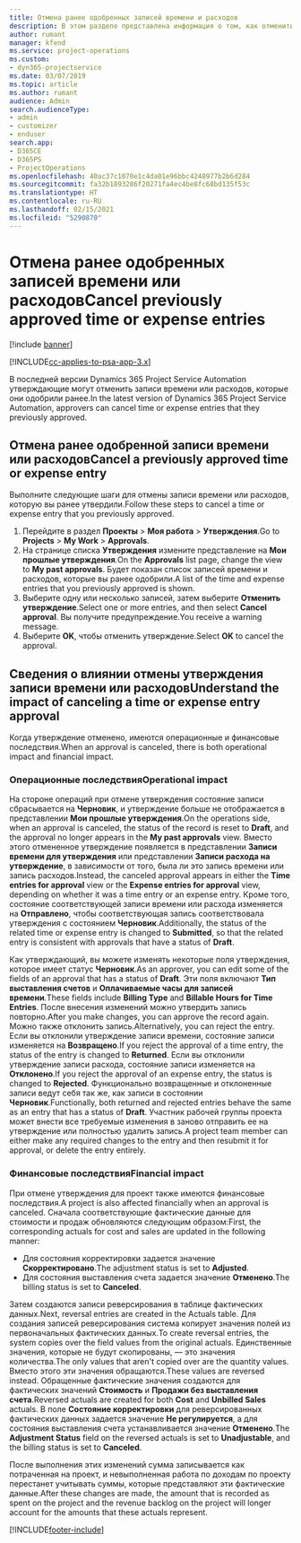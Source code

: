 ```yaml
---
title: Отмена ранее одобренных записей времени и расходов
description: В этом разделе представлена информация о том, как отменить утвержденную транзакцию времени или расходов проекта.
author: rumant
manager: kfend
ms.service: project-operations
ms.custom:
- dyn365-projectservice
ms.date: 03/07/2019
ms.topic: article
ms.author: rumant
audience: Admin
search.audienceType:
- admin
- customizer
- enduser
search.app:
- D365CE
- D365PS
- ProjectOperations
ms.openlocfilehash: 40ac37c1070e1c4da01e96bbc4248977b2b6d284
ms.sourcegitcommit: fa32b1893286f20271fa4ec4be8fc68bd135f53c
ms.translationtype: HT
ms.contentlocale: ru-RU
ms.lasthandoff: 02/15/2021
ms.locfileid: "5290870"
---
```

# <a name="cancel-previously-approved-time-or-expense-entries"></a><span data-ttu-id="83199-103">Отмена ранее одобренных записей времени или расходов</span><span class="sxs-lookup"><span data-stu-id="83199-103">Cancel previously approved time or expense entries</span></span>

[!include [banner](../includes/psa-now-project-operations.md)]

[!INCLUDE[cc-applies-to-psa-app-3.x](../includes/cc-applies-to-psa-app-3x.md)]

<span data-ttu-id="83199-104">В последней версии Dynamics 365 Project Service Automation утверждающие могут отменить записи времени или расходов, которые они одобрили ранее.</span><span class="sxs-lookup"><span data-stu-id="83199-104">In the latest version of Dynamics 365 Project Service Automation, approvers can cancel time or expense entries that they previously approved.</span></span>

## <a name="cancel-a-previously-approved-time-or-expense-entry"></a><span data-ttu-id="83199-105">Отмена ранее одобренной записи времени или расходов</span><span class="sxs-lookup"><span data-stu-id="83199-105">Cancel a previously approved time or expense entry</span></span>

<span data-ttu-id="83199-106">Выполните следующие шаги для отмены записи времени или расходов, которую вы ранее утвердили.</span><span class="sxs-lookup"><span data-stu-id="83199-106">Follow these steps to cancel a time or expense entry that you previously approved.</span></span>

1. <span data-ttu-id="83199-107">Перейдите в раздел **Проекты** \> **Моя работа** \> **Утверждения**.</span><span class="sxs-lookup"><span data-stu-id="83199-107">Go to **Projects** \> **My Work** \> **Approvals**.</span></span>
2. <span data-ttu-id="83199-108">На странице списка **Утверждения** измените представление на **Мои прошлые утверждения**.</span><span class="sxs-lookup"><span data-stu-id="83199-108">On the **Approvals** list page, change the view to **My past approvals**.</span></span> <span data-ttu-id="83199-109">Будет показан список записей времени и расходов, которые вы ранее одобрили.</span><span class="sxs-lookup"><span data-stu-id="83199-109">A list of the time and expense entries that you previously approved is shown.</span></span>
3. <span data-ttu-id="83199-110">Выберите одну или несколько записей, затем выберите **Отменить утверждение**.</span><span class="sxs-lookup"><span data-stu-id="83199-110">Select one or more entries, and then select **Cancel approval**.</span></span> <span data-ttu-id="83199-111">Вы получите предупреждение.</span><span class="sxs-lookup"><span data-stu-id="83199-111">You receive a warning message.</span></span>
4. <span data-ttu-id="83199-112">Выберите **OK**, чтобы отменить утверждение.</span><span class="sxs-lookup"><span data-stu-id="83199-112">Select **OK** to cancel the approval.</span></span>

## <a name="understand-the-impact-of-canceling-a-time-or-expense-entry-approval"></a><span data-ttu-id="83199-113">Сведения о влиянии отмены утверждения записи времени или расходов</span><span class="sxs-lookup"><span data-stu-id="83199-113">Understand the impact of canceling a time or expense entry approval</span></span>

<span data-ttu-id="83199-114">Когда утверждение отменено, имеются операционные и финансовые последствия.</span><span class="sxs-lookup"><span data-stu-id="83199-114">When an approval is canceled, there is both operational impact and financial impact.</span></span>

### <a name="operational-impact"></a><span data-ttu-id="83199-115">Операционные последствия</span><span class="sxs-lookup"><span data-stu-id="83199-115">Operational impact</span></span>

<span data-ttu-id="83199-116">На стороне операций при отмене утверждения состояние записи сбрасывается на **Черновик**, и утверждение больше не отображается в представлении **Мои прошлые утверждения**.</span><span class="sxs-lookup"><span data-stu-id="83199-116">On the operations side, when an approval is canceled, the status of the record is reset to **Draft**, and the approval no longer appears in the **My past approvals** view.</span></span> <span data-ttu-id="83199-117">Вместо этого отмененное утверждение появляется в представлении **Записи времени для утверждения** или представлении **Записи расхода на утверждение**, в зависимости от того, была ли это запись времени или запись расходов.</span><span class="sxs-lookup"><span data-stu-id="83199-117">Instead, the canceled approval appears in either the **Time entries for approval** view or the **Expense entries for approval** view, depending on whether it was a time entry or an expense entry.</span></span> <span data-ttu-id="83199-118">Кроме того, состояние соответствующей записи времени или расхода изменяется на **Отправлено**, чтобы соответствующая запись соответствовала утверждения с состоянием **Черновик**.</span><span class="sxs-lookup"><span data-stu-id="83199-118">Additionally, the status of the related time or expense entry is changed to **Submitted**, so that the related entry is consistent with approvals that have a status of **Draft**.</span></span>

<span data-ttu-id="83199-119">Как утверждающий, вы можете изменять некоторые поля утверждения, которое имеет статус **Черновик**.</span><span class="sxs-lookup"><span data-stu-id="83199-119">As an approver, you can edit some of the fields of an approval that has a status of **Draft**.</span></span> <span data-ttu-id="83199-120">Эти поля включают **Тип выставления счетов** и **Оплачиваемые часы для записей времени**.</span><span class="sxs-lookup"><span data-stu-id="83199-120">These fields include **Billing Type** and **Billable Hours for Time Entries**.</span></span> <span data-ttu-id="83199-121">После внесения изменений можно утвердить запись повторно.</span><span class="sxs-lookup"><span data-stu-id="83199-121">After you make changes, you can approve the record again.</span></span> <span data-ttu-id="83199-122">Можно также отклонить запись.</span><span class="sxs-lookup"><span data-stu-id="83199-122">Alternatively, you can reject the entry.</span></span> <span data-ttu-id="83199-123">Если вы отклонили утверждение записи времени, состояние записи изменяется на **Возвращено**.</span><span class="sxs-lookup"><span data-stu-id="83199-123">If you reject the approval of a time entry, the status of the entry is changed to **Returned**.</span></span> <span data-ttu-id="83199-124">Если вы отклонили утверждение записи расхода, состояние записи изменяется на **Отклонено**.</span><span class="sxs-lookup"><span data-stu-id="83199-124">If you reject the approval of an expense entry, the status is changed to **Rejected**.</span></span> <span data-ttu-id="83199-125">Функционально возвращенные и отклоненные записи ведут себя так же, как записи в состоянии **Черновик**.</span><span class="sxs-lookup"><span data-stu-id="83199-125">Functionally, both returned and rejected entries behave the same as an entry that has a status of **Draft**.</span></span> <span data-ttu-id="83199-126">Участник рабочей группы проекта может внести все требуемые изменения в заново отправить ее на утверждение или полностью удалить запись.</span><span class="sxs-lookup"><span data-stu-id="83199-126">A project team member can either make any required changes to the entry and then resubmit it for approval, or delete the entry entirely.</span></span>

### <a name="financial-impact"></a><span data-ttu-id="83199-127">Финансовые последствия</span><span class="sxs-lookup"><span data-stu-id="83199-127">Financial impact</span></span>

<span data-ttu-id="83199-128">При отмене утверждения для проект также имеются финансовые последствия.</span><span class="sxs-lookup"><span data-stu-id="83199-128">A project is also affected financially when an approval is canceled.</span></span> <span data-ttu-id="83199-129">Сначала соответствующие фактические данные для стоимости и продаж обновляются следующим образом:</span><span class="sxs-lookup"><span data-stu-id="83199-129">First, the corresponding actuals for cost and sales are updated in the following manner:</span></span>

- <span data-ttu-id="83199-130">Для состояния корректировки задается значение **Скорректировано**.</span><span class="sxs-lookup"><span data-stu-id="83199-130">The adjustment status is set to **Adjusted**.</span></span>
- <span data-ttu-id="83199-131">Для состояния выставления счета задается значение **Отменено**.</span><span class="sxs-lookup"><span data-stu-id="83199-131">The billing status is set to **Canceled**.</span></span>

<span data-ttu-id="83199-132">Затем создаются записи реверсирования в таблице фактических данных.</span><span class="sxs-lookup"><span data-stu-id="83199-132">Next, reversal entries are created in the Actuals table.</span></span> <span data-ttu-id="83199-133">Для создания записей реверсирования система копирует значения полей из первоначальных фактических данных.</span><span class="sxs-lookup"><span data-stu-id="83199-133">To create reversal entries, the system copies over the field values from the original actuals.</span></span> <span data-ttu-id="83199-134">Единственные значения, которые не будут скопированы, — это значения количества.</span><span class="sxs-lookup"><span data-stu-id="83199-134">The only values that aren't copied over are the quantity values.</span></span> <span data-ttu-id="83199-135">Вместо этого эти значения обращаются.</span><span class="sxs-lookup"><span data-stu-id="83199-135">These values are reversed instead.</span></span> <span data-ttu-id="83199-136">Обращенные фактические значения создаются для фактических значений **Стоимость** и **Продажи без выставления счета**.</span><span class="sxs-lookup"><span data-stu-id="83199-136">Reversed actuals are created for both **Cost** and **Unbilled Sales** actuals.</span></span> <span data-ttu-id="83199-137">В поле **Состояние корректировки** для реверсированных фактических данных задается значение **Не регулируется**, а для состояния выставления счета устанавливается значение **Отменено**.</span><span class="sxs-lookup"><span data-stu-id="83199-137">The **Adjustment Status** field on the reversed actuals is set to **Unadjustable**, and the billing status is set to **Canceled**.</span></span>

<span data-ttu-id="83199-138">После выполнения этих изменений сумма записывается как потраченная на проект, и невыполненная работа по доходам по проекту перестанет учитывать суммы, которые представляют эти фактические данные.</span><span class="sxs-lookup"><span data-stu-id="83199-138">After these changes are made, the amount that is recorded as spent on the project and the revenue backlog on the project will longer account for the amounts that these actuals represent.</span></span>


[!INCLUDE[footer-include](../includes/footer-banner.md)]